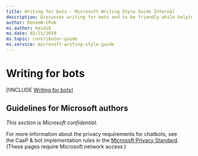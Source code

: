 ```yaml
---
title: Writing for bots - Microsoft Writing Style Guide Internal
description: Discusses writing for bots and to be friendly while helping to complete the task, such as tailoring the tone of the bot's response to the context.
author: ReneeW-CPub
ms.author: heidib
ms.date: 02/21/2019
ms.topic: contributor-guide
ms.service: microsoft-writing-style-guide
---
```


# Writing for bots

[!INCLUDE [Writing for bots](~/../includes/writing-bots.md)]

## Guidelines for Microsoft authors

*This section is Microsoft confidential.*

For more information about the privacy requirements for chatbots, see the CaaP & bot implementation rules in the [Microsoft Privacy Standard](https://microsoft.sharepoint.com/sites/Privacy). (These pages require Microsoft network access.)